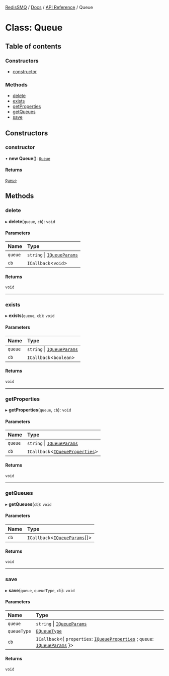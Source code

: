 [RedisSMQ](../../../README.md) / [Docs](../../README.md) / [API Reference](../README.md) / Queue

# Class: Queue

## Table of contents

### Constructors

- [constructor](Queue.md#constructor)

### Methods

- [delete](Queue.md#delete)
- [exists](Queue.md#exists)
- [getProperties](Queue.md#getproperties)
- [getQueues](Queue.md#getqueues)
- [save](Queue.md#save)

## Constructors

### constructor

• **new Queue**(): [`Queue`](Queue.md)

#### Returns

[`Queue`](Queue.md)

## Methods

### delete

▸ **delete**(`queue`, `cb`): `void`

#### Parameters

| Name | Type |
| :------ | :------ |
| `queue` | `string` \| [`IQueueParams`](../interfaces/IQueueParams.md) |
| `cb` | `ICallback`\<`void`\> |

#### Returns

`void`

___

### exists

▸ **exists**(`queue`, `cb`): `void`

#### Parameters

| Name | Type |
| :------ | :------ |
| `queue` | `string` \| [`IQueueParams`](../interfaces/IQueueParams.md) |
| `cb` | `ICallback`\<`boolean`\> |

#### Returns

`void`

___

### getProperties

▸ **getProperties**(`queue`, `cb`): `void`

#### Parameters

| Name | Type |
| :------ | :------ |
| `queue` | `string` \| [`IQueueParams`](../interfaces/IQueueParams.md) |
| `cb` | `ICallback`\<[`IQueueProperties`](../interfaces/IQueueProperties.md)\> |

#### Returns

`void`

___

### getQueues

▸ **getQueues**(`cb`): `void`

#### Parameters

| Name | Type |
| :------ | :------ |
| `cb` | `ICallback`\<[`IQueueParams`](../interfaces/IQueueParams.md)[]\> |

#### Returns

`void`

___

### save

▸ **save**(`queue`, `queueType`, `cb`): `void`

#### Parameters

| Name | Type |
| :------ | :------ |
| `queue` | `string` \| [`IQueueParams`](../interfaces/IQueueParams.md) |
| `queueType` | [`EQueueType`](../enums/EQueueType.md) |
| `cb` | `ICallback`\<\{ `properties`: [`IQueueProperties`](../interfaces/IQueueProperties.md) ; `queue`: [`IQueueParams`](../interfaces/IQueueParams.md)  }\> |

#### Returns

`void`
